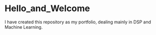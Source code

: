 # Hello_and_Welcome
I have created this repository as my portfolio, dealing mainly in DSP and Machine Learning.
